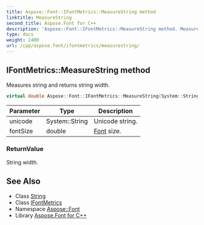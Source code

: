 ```yaml
---
title: Aspose::Font::IFontMetrics::MeasureString method
linktitle: MeasureString
second_title: Aspose.Font for C++
description: 'Aspose::Font::IFontMetrics::MeasureString method. Measures string and returns string width in C++.'
type: docs
weight: 2400
url: /cpp/aspose.font/ifontmetrics/measurestring/
---
```

## IFontMetrics::MeasureString method


Measures string and returns string width.

```cpp
virtual double Aspose::Font::IFontMetrics::MeasureString(System::String unicode, double fontSize)=0
```


| Parameter | Type | Description |
| --- | --- | --- |
| unicode | System::String | Unicode string. |
| fontSize | double | [Font](../../font/) size. |

### ReturnValue

String width.

## See Also

* Class [String](../../../system/string/)
* Class [IFontMetrics](../)
* Namespace [Aspose::Font](../../)
* Library [Aspose.Font for C++](../../../)
